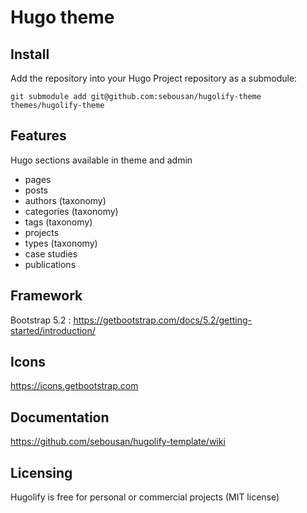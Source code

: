 # Hugo theme

## Install
Add the repository into your Hugo Project repository as a submodule:
```
git submodule add git@github.com:sebousan/hugolify-theme themes/hugolify-theme
```

## Features
Hugo sections available in theme and admin

* pages
* posts
* authors (taxonomy)
* categories (taxonomy)
* tags (taxonomy)
* projects
* types (taxonomy)
* case studies
* publications

## Framework
Bootstrap 5.2 : https://getbootstrap.com/docs/5.2/getting-started/introduction/

## Icons
https://icons.getbootstrap.com

## Documentation
https://github.com/sebousan/hugolify-template/wiki

## Licensing
Hugolify is free for personal or commercial projects (MIT license)
